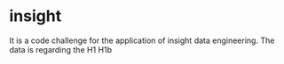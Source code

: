 # insight
It is a code challenge for the application of insight data engineering.
The data is regarding the H1
H1b
